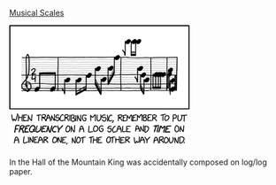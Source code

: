 [Musical Scales](https://xkcd.com/2788)

![Musical Scales](./random_comic.png)

In the Hall of the Mountain King was accidentally composed on log/log paper.

